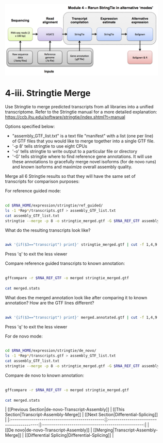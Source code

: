 ![RNA-seq Flowchart - Module 5](Images/RNA-seq_Flowchart5.png)

# 4-iii. Stringtie Merge
Use Stringtie to merge predicted transcripts from all libraries into a unified transcriptome. Refer to the Stringtie manual for a more detailed explanation:
https://ccb.jhu.edu/software/stringtie/index.shtml?t=manual	

Options specified below:
* "assembly_GTF_list.txt" is a text file "manifest" with a list (one per line) of GTF files that you would like to merge together into a single GTF file. 
* '-p 8' tells stringtie to use eight CPUs
* '-o' tells stringtie to write output to a particular file or directory
* '-G' tells stringtie where to find reference gene annotations. It will use these annotations to gracefully merge novel isoforms (for de novo runs) and known isoforms and maximize overall assembly quality.
	
Merge all 6 Stringtie results so that they will have the same set of transcripts for comparison purposes:
	
For reference guided mode:

```bash

cd $RNA_HOME/expression/stringtie/ref_guided/
ls -1 *Rep*/transcripts.gtf > assembly_GTF_list.txt
cat assembly_GTF_list.txt
stringtie --merge -p 8 -o stringtie_merged.gtf -G $RNA_REF_GTF assembly_GTF_list.txt

```

What do the resulting transcripts look like?

```bash

awk '{if($3=="transcript") print}' stringtie_merged.gtf | cut -f 1,4,9 | less

```

Press 'q' to exit the less viewer

Compare reference guided transcripts to known annotation:

```bash

gffcompare -r $RNA_REF_GTF -o merged stringtie_merged.gtf

cat merged.stats

```

What does the merged annotation look like after comparing it to known annotation?  How are the GTF lines different?

```bash

awk '{if($3=="transcript") print}' merged.annotated.gtf | cut -f 1,4,9 | less

```

Press 'q' to exit the less viewer


For de novo mode:

```bash

cd $RNA_HOME/expression/stringtie/de_novo/
ls -1 *Rep*/transcripts.gtf > assembly_GTF_list.txt
cat assembly_GTF_list.txt
stringtie --merge -p 8 -o stringtie_merged.gtf -G $RNA_REF_GTF assembly_GTF_list.txt

```

Compare de novo to known annotation:

```bash

gffcompare -r $RNA_REF_GTF -o merged stringtie_merged.gtf

cat merged.stats

```

| [[Previous Section|de-novo-Transcript-Assembly]] | [[This Section|Transcript-Assembly-Merge]] | [[Next Section|Differential-Splicing]]    |
|:------------------------------------------------:|:------------------------------------------:|:----------------------------------------------------:|
| [[De novo|de-novo-Transcript-Assembly]]          | [[Merging|Transcript-Assembly-Merge]]      | [[Differential Splicing|Differential-Splicing]] |
